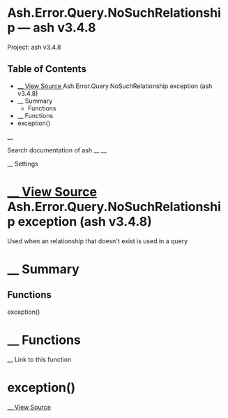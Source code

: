 # Ash.Error.Query.NoSuchRelationship — ash v3.4.8

Project: ash v3.4.8

## Table of Contents

- [ __ View Source ](external_link) Ash.Error.Query.NoSuchRelationship exception (ash v3.4.8)
- __ Summary
  - Functions
- __ Functions
- exception()

__

Search documentation of ash __ __

__ Settings

#  [ __ View Source ](external_link) Ash.Error.Query.NoSuchRelationship exception (ash v3.4.8)

Used when an relationship that doesn't exist is used in a query

#  __ Summary

##  Functions

exception()

#  __ Functions

__ Link to this function

# exception()

[ __ View Source ](external_link)

